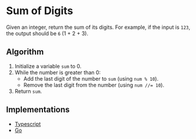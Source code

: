 # Sum of Digits

Given an integer, return the sum of its digits. For example, if the input is `123`, the output should be `6` (1 + 2 + 3).

## Algorithm
1. Initialize a variable `sum` to 0.
2. While the number is greater than 0:
    - Add the last digit of the number to `sum` (using `num % 10`).
    - Remove the last digit from the number (using `num //= 10`).
3. Return `sum`.

## Implementations
- [Typescript](./ts)
- [Go](./go)
